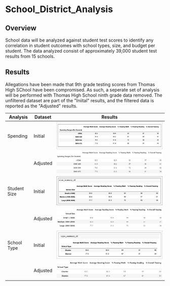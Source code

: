 # School_District_Analysis

## Overview
School data will be analyzed against student test scores to identify any correlation in student outcomes with school types, size, and budget per student. The data analyzed consist of approximately 39,000 student test results from 15 schools.

## Results
Allegations have been made that 9th grade testing scores from Thomas High SChool have been compromised. As such, a seperate set of analysis will be performed with Thomas High School ninth grade data removed. The unfiltered dataset are part of the "Iniital" results, and the filtered data is reported as the "Adjusted" results.


|Analysis| Dataset | Results |
| --- | --- |---|
|Spending|Initial|![](resources/School_Spending.png)|
||Adjusted|![](resources/Adj_Spending.png)|
|Student Size|Initial|![](resources/School_Size.png)|
||Adjusted|![](resources/Adj_Size.png)|
|School Type|Initial|![](resources/School_Type.png)|
||Adjusted|![](resources/Adj_Type.png)|

